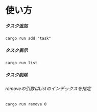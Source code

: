 # 使い方
##### タスク追加
```
cargo run add "task"
```
##### タスク表示
```
cargo run list
```
##### タスク削除
###### removeの引数はListのインデックスを指定
```
cargo run remove 0
```